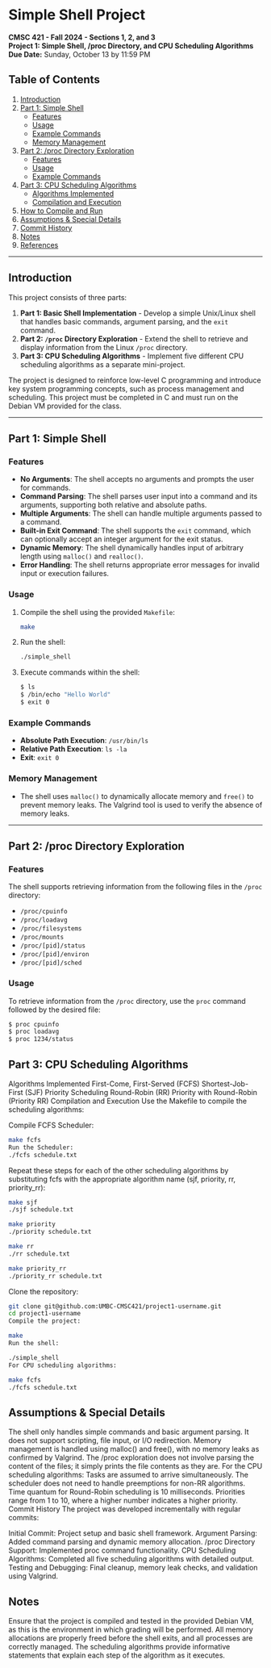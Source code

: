 # Simple Shell Project
**CMSC 421 - Fall 2024 - Sections 1, 2, and 3**  
**Project 1: Simple Shell, /proc Directory, and CPU Scheduling Algorithms**  
**Due Date:** Sunday, October 13 by 11:59 PM  

## Table of Contents
1. [Introduction](#introduction)
2. [Part 1: Simple Shell](#part-1-simple-shell)
    - [Features](#features)
    - [Usage](#usage)
    - [Example Commands](#example-commands)
    - [Memory Management](#memory-management)
3. [Part 2: /proc Directory Exploration](#part-2-proc-directory-exploration)
    - [Features](#features-1)
    - [Usage](#usage-1)
    - [Example Commands](#example-commands-1)
4. [Part 3: CPU Scheduling Algorithms](#part-3-cpu-scheduling-algorithms)
    - [Algorithms Implemented](#algorithms-implemented)
    - [Compilation and Execution](#compilation-and-execution)
5. [How to Compile and Run](#how-to-compile-and-run)
6. [Assumptions & Special Details](#assumptions--special-details)
7. [Commit History](#commit-history)
8. [Notes](#notes)
9. [References](#references)

---

## Introduction

This project consists of three parts:
1. **Part 1: Basic Shell Implementation** - Develop a simple Unix/Linux shell that handles basic commands, argument parsing, and the `exit` command.
2. **Part 2: `/proc` Directory Exploration** - Extend the shell to retrieve and display information from the Linux `/proc` directory.
3. **Part 3: CPU Scheduling Algorithms** - Implement five different CPU scheduling algorithms as a separate mini-project.

The project is designed to reinforce low-level C programming and introduce key system programming concepts, such as process management and scheduling. This project must be completed in C and must run on the Debian VM provided for the class.

---

## Part 1: Simple Shell

### Features
- **No Arguments**: The shell accepts no arguments and prompts the user for commands.
- **Command Parsing**: The shell parses user input into a command and its arguments, supporting both relative and absolute paths.
- **Multiple Arguments**: The shell can handle multiple arguments passed to a command.
- **Built-in Exit Command**: The shell supports the `exit` command, which can optionally accept an integer argument for the exit status.
- **Dynamic Memory**: The shell dynamically handles input of arbitrary length using `malloc()` and `realloc()`.
- **Error Handling**: The shell returns appropriate error messages for invalid input or execution failures.

### Usage

1. Compile the shell using the provided `Makefile`:
    ```bash
    make
    ```

2. Run the shell:
    ```bash
    ./simple_shell
    ```

3. Execute commands within the shell:
    ```bash
    $ ls
    $ /bin/echo "Hello World"
    $ exit 0
    ```

### Example Commands
- **Absolute Path Execution**: `/usr/bin/ls`
- **Relative Path Execution**: `ls -la`
- **Exit**: `exit 0`

### Memory Management
- The shell uses `malloc()` to dynamically allocate memory and `free()` to prevent memory leaks. The Valgrind tool is used to verify the absence of memory leaks.

---

## Part 2: /proc Directory Exploration

### Features
The shell supports retrieving information from the following files in the `/proc` directory:
- `/proc/cpuinfo`
- `/proc/loadavg`
- `/proc/filesystems`
- `/proc/mounts`
- `/proc/[pid]/status`
- `/proc/[pid]/environ`
- `/proc/[pid]/sched`

### Usage

To retrieve information from the `/proc` directory, use the `proc` command followed by the desired file:
```bash
$ proc cpuinfo
$ proc loadavg
$ proc 1234/status
```

## Part 3: CPU Scheduling Algorithms
Algorithms Implemented
First-Come, First-Served (FCFS)
Shortest-Job-First (SJF)
Priority Scheduling
Round-Robin (RR)
Priority with Round-Robin (Priority RR)
Compilation and Execution
Use the Makefile to compile the scheduling algorithms:

Compile FCFS Scheduler:

```bash
make fcfs
Run the Scheduler:
./fcfs schedule.txt
```
Repeat these steps for each of the other scheduling algorithms by substituting fcfs with the appropriate algorithm name (sjf, priority, rr, priority_rr):

```bash
make sjf
./sjf schedule.txt

make priority
./priority schedule.txt

make rr
./rr schedule.txt

make priority_rr
./priority_rr schedule.txt
```

Clone the repository:

```bash
git clone git@github.com:UMBC-CMSC421/project1-username.git
cd project1-username
Compile the project:
```
```bash
make
Run the shell:
```
```bash
./simple_shell
For CPU scheduling algorithms:
```
```bash
make fcfs
./fcfs schedule.txt
```
## Assumptions & Special Details
The shell only handles simple commands and basic argument parsing. It does not support scripting, file input, or I/O redirection.
Memory management is handled using malloc() and free(), with no memory leaks as confirmed by Valgrind.
The /proc exploration does not involve parsing the content of the files; it simply prints the file contents as they are.
For the CPU scheduling algorithms:
Tasks are assumed to arrive simultaneously.
The scheduler does not need to handle preemptions for non-RR algorithms.
Time quantum for Round-Robin scheduling is 10 milliseconds.
Priorities range from 1 to 10, where a higher number indicates a higher priority.
Commit History
The project was developed incrementally with regular commits:

Initial Commit: Project setup and basic shell framework.
Argument Parsing: Added command parsing and dynamic memory allocation.
/proc Directory Support: Implemented proc command functionality.
CPU Scheduling Algorithms: Completed all five scheduling algorithms with detailed output.
Testing and Debugging: Final cleanup, memory leak checks, and validation using Valgrind.
## Notes
Ensure that the project is compiled and tested in the provided Debian VM, as this is the environment in which grading will be performed.
All memory allocations are properly freed before the shell exits, and all processes are correctly managed.
The scheduling algorithms provide informative statements that explain each step of the algorithm as it executes.

